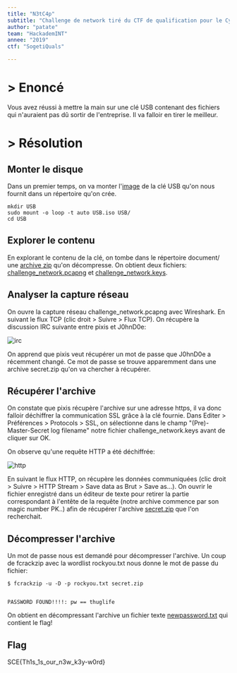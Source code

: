 ```yaml
---
title: "N3tC4p"
subtitle: "Challenge de network tiré du CTF de qualification pour le Cyberescape de Sogeti"
author: "patate"
team: "HackademINT"
annee: "2019"
ctf: "SogetiQuals"

---
```


# > Enoncé

Vous avez réussi à mettre la main sur une clé USB contenant des fichiers qui n'auraient pas dû sortir de l'entreprise. Il va falloir en tirer le meilleur.


# > Résolution

## Monter le disque

Dans un premier temps, on va monter l'[image](/writeup-scripts/2018-2019/Sogeti/N3tc4p/USB.iso) de la clé USB qu'on nous fournit dans un répertoire qu'on crée.
```
mkdir USB
sudo mount -o loop -t auto USB.iso USB/
cd USB
```
## Explorer le contenu

En explorant le contenu de la clé, on tombe dans le répertoire document/ une [archive zip](/writeup-scripts/2018-2019/Sogeti/N3tc4p/backup.zip) qu'on décompresse. On obtient deux fichiers: [challenge_network.pcapng](/writeup-scripts/2018-2019/Sogeti/N3tc4p/challenge_network.pcapng) et [challenge_network.keys](/writeup-scripts/2018-2019/Sogeti/N3tc4p/challenge_network.keys).

## Analyser la capture réseau

On ouvre la capture réseau challenge_network.pcapng avec Wireshark. En suivant le flux TCP (clic droit > Suivre > Flux TCP). On récupère la discussion IRC suivante entre pixis et J0hnD0e:

![irc](/assets/images/n3tc4p-irc.png)

On apprend que pixis veut récupérer un mot de passe que J0hnD0e a récemment changé. Ce mot de passe se trouve apparemment dans une archive secret.zip qu'on va chercher à récupérer.

## Récupérer l'archive

On constate que pixis récupère l'archive sur une adresse https, il va donc falloir déchiffrer la communication SSL grâce à la clé fournie. Dans Editer > Préférences > Protocols > SSL, on sélectionne dans le champ "(Pre)-Master-Secret log filename" notre fichier challenge_network.keys avant de cliquer sur OK.

On observe qu'une requête HTTP a été déchiffrée:

![http](/assets/images/n3tc4p-http.png)

En suivant le flux HTTP, on récupère les données communiquées (clic droit > Suivre > HTTP Stream > Save data as Brut > Save as...). On ouvrir le fichier enregistré dans un éditeur de texte pour retirer la partie correspondant à l'entête de la requête (notre archive commence par son magic number PK..) afin de récupérer l'archive [secret.zip](/writeup-scripts/2018-2019/Sogeti/N3tc4p/secret.zip) que l'on recherchait.


## Décompresser l'archive

Un mot de passe nous est demandé pour décompresser l'archive. Un coup de fcrackzip avec la wordlist rockyou.txt nous donne le mot de passe du fichier:

```
$ fcrackzip -u -D -p rockyou.txt secret.zip


PASSWORD FOUND!!!!: pw == thuglife
```

On obtient en décompressant l'archive un fichier texte [newpassword.txt](/writeup-scripts/2018-2019/Sogeti/N3tc4p/newpassword.txt) qui contient le flag!

## Flag

SCE{Th1s_1s_our_n3w_k3y-w0rd}
